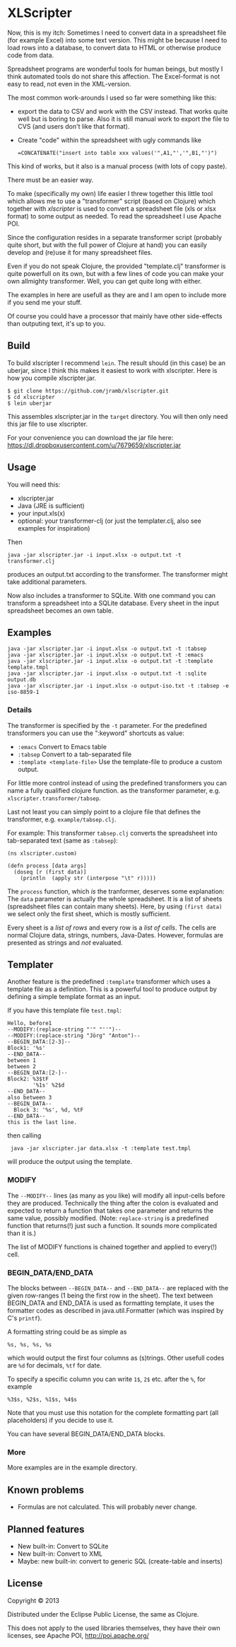 # XLScripter

Now, this is my itch: Sometimes I need to convert data in a spreadsheet file
(for example Excel) into some text version. This might be because I need to
load rows into a database, to convert data to HTML or otherwise produce code from
data.

Spreadsheet programs are wonderful tools for human beings,
but mostly I think automated tools do not share this affection.
The Excel-format is not easy to read, not even in the XML-version.

The most common work-arounds I used so far were something like this:

  * export the data to CSV and work with the CSV instead. That works quite
     well but is boring to parse. Also it is still manual work to
     export the file to CVS (and users don't like that format).
  * Create "code" within the spreadsheet with ugly commands like

        =CONCATENATE("insert into table xxx values('",A1,"','",B1,"')")

This kind of works, but it also is a manual process (with lots of copy paste).

There must be an easier way.

To make (specifically my own) life easier I threw together this
little tool which allows me to use a "transformer" script
(based on Clojure) which together with *xlscripter* is used
to convert a spreadsheet file (xls or xlsx format) to some output
as needed. To read the spreadsheet I use Apache POI.

Since the configuration resides in a separate transformer script
(probably quite short, but with the full power of Clojure at hand)
you can easily develop and (re)use it for many spreadsheet files.

Even if you do not speak Clojure, the provided "template.clj" transformer
is quite powerfull on its own, but with a few lines of code you can
make your own allmighty transformer. Well, you can get quite long with either.

The examples in here are usefull as they are and I am open to include
more if you send me your stuff.

Of course you could have a processor that mainly have other side-effects
than outputing text, it's up to you.


## Build

To build xlscripter I recommend `lein`. The result should (in this case)
be an uberjar, since I think this makes it easiest to work with xlscripter.
Here is how you compile xlscripter.jar.

    $ git clone https://github.com/jramb/xlscripter.git
    $ cd xlscripter
    $ lein uberjar

This assembles xlscripter.jar in the `target` directory.
You will then only need this jar file to use xlscripter.

For your convenience you can download the jar file here: https://dl.dropboxusercontent.com/u/7679659/xlscripter.jar

## Usage

You will need this:
  * xlscripter.jar
  * Java (JRE is sufficient)
  * your input.xls(x)
  * optional: your transformer-clj (or just the templater.clj, also see examples for inspiration)

Then

    java -jar xlscripter.jar -i input.xlsx -o output.txt -t transformer.clj

produces an output.txt according to the transformer. The transformer might
take additional parameters.

Now also includes a transformer to SQLite.
With one command you can transform a spreadsheet into a SQLite database.
Every sheet in the input spreadsheet becomes an own table.

## Examples

    java -jar xlscripter.jar -i input.xlsx -o output.txt -t :tabsep
    java -jar xlscripter.jar -i input.xlsx -o output.txt -t :emacs
    java -jar xlscripter.jar -i input.xlsx -o output.txt -t :template template.tmpl
    java -jar xlscripter.jar -i input.xlsx -o output.txt -t :sqlite output.db
    java -jar xlscripter.jar -i input.xlsx -o output-iso.txt -t :tabsep -e iso-8859-1
  

### Details

The transformer is specified by the `-t` parameter.
For the predefined transformers you can use the ":keyword" shortcuts as value:
  * `:emacs`  Convert to Emacs table
  * `:tabsep` Convert to a tab-separated file
  * `:template <template-file>` Use the template-file to produce a custom output.

For little more control instead of using the predefined transformers you can
name a fully qualified clojure function.
as the transformer parameter, e.g. `xlscripter.transformer/tabsep`.

Last not least you can simply point to a clojure file that defines the
transformer, e.g. `example/tabsep.clj`.

For example: This transformer `tabsep.clj` converts the spreadsheet into tab-separated text
(same as `:tabsep`):

    (ns xlscripter.custom)

    (defn process [data args]
      (doseq [r (first data)]
        (println  (apply str (interpose "\t" r)))))

The `process` function, which *is* the tranformer, deserves some explanation:
The `data` parameter is actually the whole spreadsheet. It is a
list of sheets (spreadsheet files can contain many sheets). Here, by using `(first data)`
we select only the first sheet, which is mostly sufficient.

Every sheet is a *list of rows* and every row is a *list of cells*.
The cells are normal Clojure data, strings, numbers, Java-Dates. However,
formulas are presented as strings and *not* evaluated.

## Templater

Another feature is the predefined `:template` transformer which
uses a template file as a definition. This is a powerful tool to produce
output by defining a simple template format as an input.

If you have this template file `test.tmpl`:

    Hello, before1
    --MODIFY:(replace-string "'" "''")--
    --MODIFY:(replace-string "Jörg" "Anton")--
    --BEGIN_DATA:[2-3]--
    Block1: '%s'
    --END_DATA--
    between 1
    between 2
    --BEGIN_DATA:[2-]--
    Block2: %3$tF
            '%1s' %2$d
    --END_DATA--
    also between 3
    --BEGIN_DATA--
      Block 3: '%s', %d, %tF
    --END_DATA--
    this is the last line.

then calling

     java -jar xlscripter.jar data.xlsx -t :template test.tmpl

will produce the output using the template.

### MODIFY

The `--MODIFY--` lines (as many as you like) will modify all input-cells
before they are produced. Technically the thing after the colon is evaluated
and expected to return a function that takes one parameter and returns the same
value, possibly modified. (Note: `replace-string` is a predefined function that
returns(!) just such a function. It sounds more complicated than it is.)

The list of MODIFY functions is chained together and applied to every(!) cell.

### BEGIN_DATA/END_DATA

The blocks between `--BEGIN_DATA--` and `--END_DATA--` are replaced
with the given row-ranges (1 being the first row in the sheet).
The text between BEGIN_DATA and END_DATA is used as formatting template, it
uses the formatter codes as described in java.util.Formatter
(which was inspired by C's `printf`).

A formatting string could be as simple as

    %s, %s, %s, %s

which would output the first four columns as (s)trings.
Other usefull codes are `%d` for decimals, `%tf` for date.

To specify a specific column you can write `1$`, `2$` etc. after the `%`,
for example

    %3$s, %2$s, %1$s, %4$s

Note that you must use this notation for the complete formatting part
(all placeholders) if you decide to use it.

You can have several BEGIN_DATA/END_DATA blocks.

### More

More examples are in the example directory.


## Known problems
  * Formulas are not calculated. This will probably never change.

## Planned features
  * New built-in: Convert to SQLite
  * New built-in: Convert to XML
  * Maybe: new built-in: convert to generic SQL (create-table and inserts)

## License

Copyright © 2013

Distributed under the Eclipse Public License, the same as Clojure.

This does not apply to the used libraries themselves, they have their own
licenses, see Apache POI, http://poi.apache.org/

